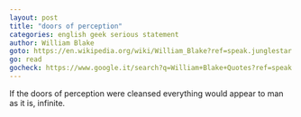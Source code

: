 ```yaml
---
layout: post
title: "doors of perception"
categories: english geek serious statement
author: William Blake
goto: https://en.wikipedia.org/wiki/William_Blake?ref=speak.junglestar.org
go: read
gocheck: https://www.google.it/search?q=William+Blake+Quotes?ref=speak.junglestar.org
---
```

If the doors of perception were cleansed everything would appear to man as it is, infinite.
